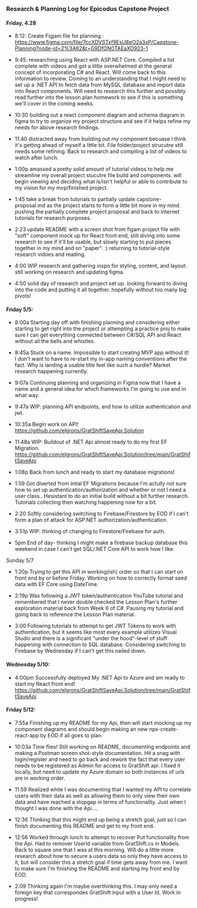 ### Research & Planning Log for Epicodus Capstone Project

#### Friday, 4.28

* 8:12: Create Figjam file for planning : https://www.figma.com/file/7ccXDVSTxf9EsU8eO2a3xP/Capstone-Planning?node-id=2%3A62&t=G9DfON0TAEaXD923-1

* 9:45: researching using React with ASP.NET Core. Compiled a list complete with videos and got a little overwhelmed at the general concept of incorporating C# and React. Will come back to this information to review. Coming to an understanding that I might need to set up a .NET API to fetch data from MySQL database and import data into React components. Will need to research this further and possibly read further into the lesson plan homework to see if this is something we'll cover in the coming weeks.

* 10:30 building out a react component diagram and schema diagram in figma to try to organize my project structure and see if it helps refine my needs for above research findings.

*  11:40 distracted away from building out my component becuase I think it's getting ahead of myself a little bit. File folder/project strucutre still needs some refining. Back to research and compiling a list of videos to watch after lunch. 

* 1:00p amassed a pretty solid amount of tutorial videos to help me streamline my overall project stucutre file build and components. will begin viewing and deciding what is/isn't helpful or able to contribute to my vision for my mvp/finished project.

* 1:45 take a break from tutorials to partially update capstone-proposal.md as the project starts to form a little bit more in my mind. pushing the partially complete project proposal and back to internet tutorials for research purposes.

* 2:23 update README with a screen shot from figam project file with "soft" component mock up for React front end, still diving into some research to see if it'll be usable, but slowly starting to put pieces together in my mind and on "paper". :) returning to tutorial-style research vidoes and reading.

* 4:00 WIP research and gathering inspo for styling, content, and layout: still working on research and updating figma.

* 4:50 solid day of research and project set up. looking forward to diving into the code and putting it all together. hopefully without too many big pivots!


#### Friday 5/5:

* 8:00a Starting day off with finishing planning and considering either starting to get right into the project or attempting a practice proj to make sure I can get everything connected between C#/SQL API and React without all the bells and whistles.

* 8:45a Stuck on a name. Impossible to start creating MVP app without it! I don't want to have to re-start my in-app naming conventions after the fact. Why is landing a usable title feel like such a hurdle? Market research happening currently.

* 9:07a Continuing planning and organizing in Figma now that I have a name and a general idea for which frameworks I'm going to use and in what way.

* 9:47a WIP: planning API endpoints, and how to utilize authentication and jwt.

* 10:35a Begin work on API! https://github.com/elgrons/GratShiftSaveApi.Solution

* 11:48a WIP: Buildout of .NET Api almost ready to do my first EF Migration. https://github.com/elgrons/GratShiftSaveApi.Solution/tree/main/GratShiftSaveApi

* 1:08p Back from lunch and ready to start my database migrations!

* 1:59 Got diverted from intial EF Migrations because I'm actully not sure how to set up authentication/authorization and whether or not I need a user class.. Hesistant to do an initial build without a bit further research. Tutorials collecting then watching happening now for a bit.

* 2:20 Softly considering switching to Firebase/Firestore by EOD if I can't form a plan of attack for ASP.NET authorization/authentication.

* 3:51p WIP: thinking of changing to Firestore/Firebase for auth.

* 5pm End of day- thinking I might make a firebase backup database this weekend in case I can't get SQL/.NET Core API to work how I like.

Sunday 5/7

* 1:20p Trying to get this API in working(ish) order so that I can start on front end by or before Friday. Working on how to correctly format seed data with EF Core using DateTime.

* 2:19p Was following a JWT token/authentication YouTube tutorial and remembered that I never double checked the Lesson Plan's further exploration material back from Week 6 of C#. Pausing my tutorial and going back to reference the Lesson Plan material.

* 3:00 Following tutorials to attempt to get JWT Tokens to work with authentication, but it seems like most every example utilizes Visual Studio and there is a significant "under the hood"-level of stuff happening with connection to SQL database. Considering switching to Firebase by Wednesday if I can't get this nailed down.

#### Wednesday 5/10:

* 4:00pm Successfully deployed My .NET Api to Azure and am ready to start my React front end! 
https://github.com/elgrons/GratShiftSaveApi.Solution/tree/main/GratShiftSaveApi

#### Friday 5/12:

* 7:55a Finishing up my README for my Api, then will start mocking up my component diagrams and should begin making an new npx-create-react-app by EOD if all goes to plan.

* 10:03a Time flies! Still working on README, documenting endpoints and making a Postman screen shot-style documentation. Hit a snag with login/register and need to go back and rework the fact that every user needs to be registered as Admin for access to GratShift api. I fixed it locally, but need to update my Azure domain so both instances of urls are in working order.

* 11:59 Realized while I was documenting that I wanted my API to correlate users with their data as well as allowing them to only view their own data and have reached a stopgap in terms of functionality. Just when I thought I was done with the Api....


* 12:36 Thinking that this might end up being a stretch goal, just so I can finish documenting this README and get to my front end.

* 12:56 Worked through lunch to attempt to recover Put functionality from the Api. Had to remover UserId variable from GratShift.cs in Models. Back to square one that I was at this morning. Will do a little more research about how to secure a users data so only they have access to it, but will consider this a stretch goal if time gets away from me. I want to make sure I'm finishing the README and starting my front end by EOD.

* 2:09 Thinking again I'm maybe overthinking this. I may only need a foreign key that correspondes GratShift input with a User Id. Work in progress!